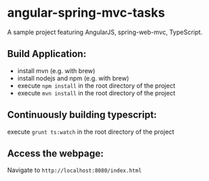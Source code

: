 angular-spring-mvc-tasks
========================

A sample project featuring AngularJS, spring-web-mvc, TypeScript.


Build Application:
------------------
- install mvn (e.g. with brew)
- install nodejs and npm (e.g. with brew)
- execute `npm install` in the root directory of the project
- execute `mvn install` in the root directory of the project


Continuously building typescript:
---------------------------------
execute `grunt ts:watch` in the root directory of the project


Access the webpage:
-------------------
Navigate to `http://localhost:8080/index.html`
